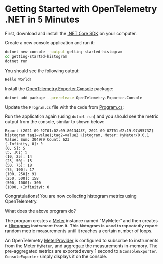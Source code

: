# Getting Started with OpenTelemetry .NET in 5 Minutes

First, download and install the [.NET Core
SDK](https://dotnet.microsoft.com/download) on your computer.

Create a new console application and run it:

```sh
dotnet new console --output getting-started-histogram
cd getting-started-histogram
dotnet run
```

You should see the following output:

```text
Hello World!
```

Install the
[OpenTelemetry.Exporter.Console](../../../src/OpenTelemetry.Exporter.Console/README.md)
package:

```sh
dotnet add package --prerelease OpenTelemetry.Exporter.Console
```

Update the `Program.cs` file with the code from [Program.cs](./Program.cs):

Run the application again (using `dotnet run`) and you should see the metric
output from the console, similar to shown below:

<!-- markdownlint-disable MD013 -->
```text
Export (2021-09-02T01:02:09.8013446Z, 2021-09-02T01:02:19.9749573Z] histogram tag1=value1;tag2=value2 Histogram, Meter: MyMeter/0.0.1
Value: Sum: 304929 Count: 623
(-Infinity, 0]: 0
(0, 5]: 5
(5, 10]: 5
(10, 25]: 14
(25, 50]: 15
(50, 75]: 18
(75, 100]: 17
(100, 250]: 91
(250, 500]: 158
(500, 1000]: 300
(1000, +Infinity): 0
```
<!-- markdownlint-enable MD013 -->

Congratulations! You are now collecting histogram metrics using OpenTelemetry.

What does the above program do?

The program creates a
[Meter](https://github.com/open-telemetry/opentelemetry-specification/blob/main/specification/metrics/api.md#meter)
instance named "MyMeter" and then creates a
[Histogram](https://github.com/open-telemetry/opentelemetry-specification/blob/main/specification/metrics/api.md#histogram)
instrument from it. This histogram is used to repeatedly report random metric
measurements until it reaches a certain number of loops.

An OpenTelemetry
[MeterProvider](https://github.com/open-telemetry/opentelemetry-specification/blob/main/specification/metrics/api.md#meterprovider)
is configured to subscribe to instruments from the Meter `MyMeter`, and
aggregate the measurements in-memory. The pre-aggregated metrics are exported
every 1 second to a `ConsoleExporter`. `ConsoleExporter` simply displays it on
the console.
